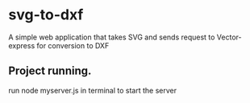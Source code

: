 # svg-to-dxf
A simple web application that takes SVG and sends request to Vector-express for conversion to DXF


## Project running.

run node myserver.js in terminal to start the server
